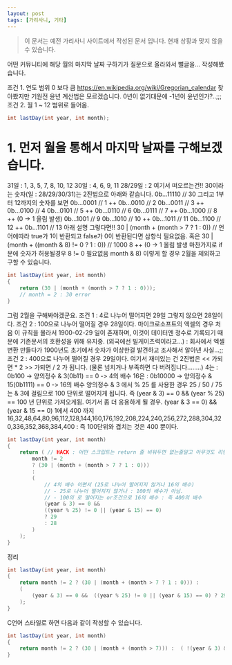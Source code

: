 ```yaml
---
layout: post
tags: [가리사니, 기타]
---
```


> 이 문서는 예전 가리사니 사이트에서 작성된 문서 입니다.
현재 상황과 맞지 않을 수 있습니다.


어떤 커뮤니티에 해당 월의 마지막 날짜 구하기가 질문으로 올라와서 뻘글을... 작성해봤습니다.

조건 1. 연도 범위 0 보다 큼
https://en.wikipedia.org/wiki/Gregorian_calendar
찾아봤지만 기원전 윤년 계산법은 모르겠습니다.
0년이 없기대문에 -1년이 윤년인가?..;;;
조건 2. 월 1 ~ 12 범위로 들어옴.
``` java
int lastDay(int year, int month);
```


# 1. 먼저 월을 통해서 마지막 날짜를 구해보겠습니다.
31일 : 1, 3, 5, 7, 8, 10, 12
30일 : 4, 6, 9, 11
28/29일 : 2
여기서 떠오르는건!!
30이라는 숫자(일 : 28/29/30/31)는 2진법으로 아래와 같습니다.
0b...11110 // 30
그리고 1부터 12까지의 숫자를 보면
0b...0001 // 1 ++
0b...0010 // 2
0b...0011 // 3 ++
0b...0100 // 4
0b...0101 // 5 ++
0b...0110 // 6
0b...0111 // 7 ++
0b...1000 // 8 ++ (0 -> 1 올림 발생)
0b...1001 // 9
0b...1010 // 10 ++
0b...1011 // 11
0b...1100 // 12 ++
0b...1101 // 13 아래 설명
그렇다면!!
30 | (month + (month > 7 ? 1 : 0)) // 언어에따라 true가 1이 반환되고 false가 0이 반환된다면 삼항식 필요없음.
혹은 30 | (month + ((month & 8) != 0 ? 1 : 0)) // 1000 8 ++ (0 -> 1 올림 발생 마찬가지로 if문에 숫자가 허용될경우 8 != 0 필요없음 month & 8)
이렇게 할 경우 2월을 제외하고 구할 수 있습니다.
``` java
int lastDay(int year, int month)
{
	return (30 | (month + (month > 7 ? 1 : 0)));
	// month = 2 : 30 error
}
```


그럼 2월을 구해봐야겠군요.
조건 1 : 4로 나누어 떨어지면 29일 그렇지 않으면 28일이다.
조건 2 : 100으로 나누어 떨어질 경우 28일이다.
마이크로소프트의 엑셀의 경우 처음 이 규칙을 몰라서 1900-02-29 일이 존재하며, 이것이 데이터엔 정수로 기록되기 때문에 기존문서의 호환성을 위해 유지중. (외국에선 빌게이츠력이라고...) : 회사에서 엑셀 변환 만들다가 1900년도 초기에서 숫자가 이상한걸 발견하고 조사해서 알아낸 사실...;;
조건 2 : 400으로 나누어 떨어질 경우 29일이다.
여기서 재미있는 건 2진법은 << 가되면 * 2 >> 가되면 / 2 가 됩니다.
(물론 넘치거나 부족하면 다 버려집니다........)
4는 : 0b100 -> 양의정수 & 3(0b11) == 0 ->  4의 배수
16은 : 0b10000 -> 양의정수 & 15(0b1111) == 0 -> 16의 배수
양의정수 & 3 에서 % 25 를 사용한 경우 25 / 50 / 75는 & 3에 걸림으로 100 단위로 떨어지게 됩니다.
즉 (year & 3) == 0 && (year % 25) == 100 년 단위로 가져오게됨.
여기서 좀 더 응용하게 될 경우.
(year & 3 == 0) && (year & 15 == 0) 1에서 400 까지
16,32,48,64,80,96,112,128,144,160,176,192,208,224,240,256,272,288,304,320,336,352,368,384,400 : 즉 100단위와 겹치는 것은 400 뿐이다.
``` java
int lastDay(int year, int month)
{
	return ( // HACK : 어떤 스크립트는 return 줄 비워두면 없는줄알고 아무것도 리턴안함....... ;;;;; 그래서 ( 씀.
		month != 2
		? (30 | (month + (month > 7 ? 1 : 0)))
		:
		(
			// 4의 배수 이면서 (25로 나누어 떨어지지 않거나 16의 배수)
			// - 25로 나누어 떨어지지 않거나 : 100의 배수가 아님.
			// - 100의 로 떨어지는 or조건으로 16의 배수 : 즉 400의 배수
			(year & 3) == 0 &&
			((year % 25) != 0 || (year & 15) == 0)
			? 29
			: 28
		)
	);
}
```

정리
``` java
int lastDay(int year, int month)
{
	return month != 2 ? (30 | (month + (month > 7 ? 1 : 0))) :
	(
		(year & 3) == 0 &&  ((year % 25) != 0 || (year & 15) == 0) ? 29  : 28
	);
}
```

C언어 스타일로 하면 다음과 같이 작성할 수 있습니다.
``` java
int lastDay(int year, int month)
{
	return month != 2 ? (30 | (month + (month > 7))) :  ( !(year & 3) &&  (year % 25 || !(year & 15)) ? 29  : 28 );
}
```